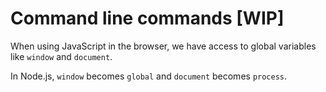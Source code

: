 # Command line commands [WIP]

When using JavaScript in the browser, we have access to global variables like `window` and `document`.

In Node.js, `window` becomes `global` and `document` becomes `process`.
